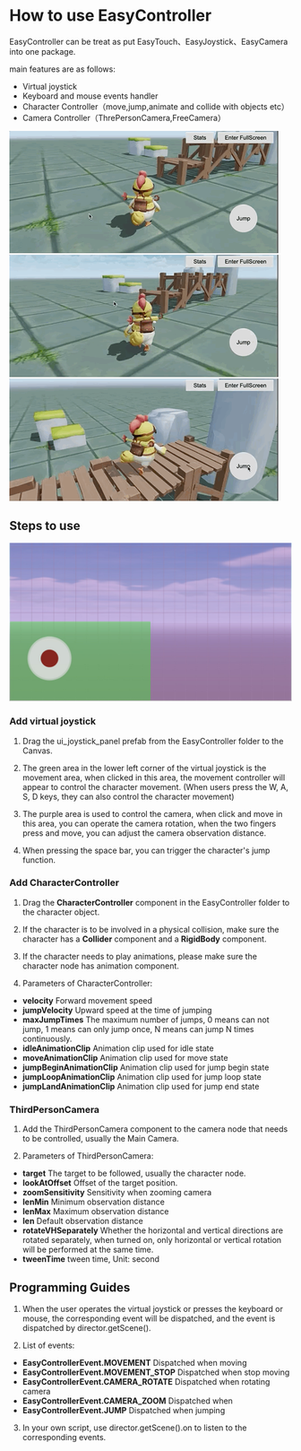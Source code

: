# How to use EasyController 

EasyController can be treat as put EasyTouch、EasyJoystick、EasyCamera into one package.

main features are as follows:
- Virtual joystick
- Keyboard and mouse events handler
- Character Controller（move,jump,animate and collide with objects etc）
- Camera Controller（ThrePersonCamera,FreeCamera）

![](./images/move.gif)
![](./images/camera.gif)
![](./images/jump.gif)

## Steps to use
![](./images/joystick.jpg)

### Add virtual joystick
1. Drag the ui_joystick_panel prefab from the EasyController folder to the Canvas.

2. The green area in the lower left corner of the virtual joystick is the movement area, when clicked in this area, the movement controller will appear to control the character movement. (When users press the W, A, S, D keys, they can also control the character movement)


3. The purple area is used to control the camera, when click and move in this area, you can operate the camera rotation, when the two fingers press and move, you can adjust the camera observation distance.

4. When pressing the space bar, you can trigger the character's jump function.

### Add CharacterController
1. Drag the **CharacterController** component in the EasyController folder to the character object.

2. If the character is to be involved in a physical collision, make sure the character has a **Collider** component and a **RigidBody** component.

3. If the character needs to play animations, please make sure the character node has animation component.

4. Parameters of CharacterController:
- **velocity** Forward movement speed
- **jumpVelocity** Upward speed at the time of jumping
- **maxJumpTimes** The maximum number of jumps, 0 means can not jump, 1 means can only jump once, N means can jump N times continuously.
- **idleAnimationClip** Animation clip used for idle state
- **moveAnimationClip** Animation clip used for move state
- **jumpBeginAnimationClip** Animation clip used for jump begin state
- **jumpLoopAnimationClip** Animation clip used for jump loop state
- **jumpLandAnimationClip** Animation clip used for jump end state

### ThirdPersonCamera
1. Add the ThirdPersonCamera component to the camera node that needs to be controlled, usually the Main Camera.

2. Parameters of ThirdPersonCamera:
- **target** The target to be followed, usually the character node.
- **lookAtOffset** Offset of the target position.
- **zoomSensitivity** Sensitivity when zooming camera
- **lenMin** Minimum observation distance
- **lenMax** Maximum observation distance
- **len** Default observation distance
- **rotateVHSeparately** Whether the horizontal and vertical directions are rotated separately, when turned on, only horizontal or vertical rotation will be performed at the same time.
- **tweenTime** tween time, Unit: second

## Programming Guides
1. When the user operates the virtual joystick or presses the keyboard or mouse, the corresponding event will be dispatched, and the event is dispatched by director.getScene().

2. List of events:
- **EasyControllerEvent.MOVEMENT** Dispatched when moving
- **EasyControllerEvent.MOVEMENT_STOP** Dispatched when stop moving
- **EasyControllerEvent.CAMERA_ROTATE** Dispatched when rotating camera
- **EasyControllerEvent.CAMERA_ZOOM** Dispatched when 
- **EasyControllerEvent.JUMP** Dispatched when jumping
  
3. In your own script, use director.getScene().on to listen to the corresponding events.


